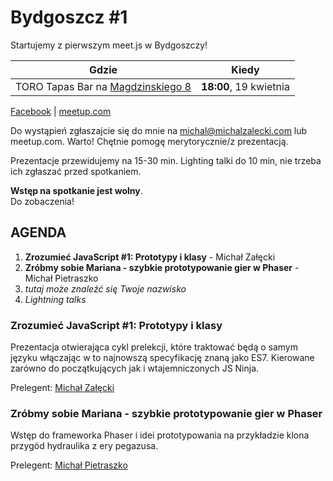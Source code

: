 # Bydgoszcz #1

Startujemy z pierwszym meet.js w Bydgoszczy!

| Gdzie        | Kiedy |
| -------------- | --------------- |
| TORO Tapas Bar na [Magdzinskiego 8](https://www.google.com/maps/place/Toro+Tapas+Bar/@53.1213579,17.9992455,17z/data=!4m7!1m4!3m3!1s0x470313bc87eb8d51:0x856907ea674c6abe!2sTeofila+Magdzi%C5%84skiego+8,+Bydgoszcz,+Poland!3b1!3m1!1s0x470313bc87ecc8d9:0x56a6908567c49cf2?hl=en) | **18:00**, 19 kwietnia|


[Facebook](https://www.facebook.com/events/252662931739013/) | [meetup.com](http://www.meetup.com/meet-js-Bydgoszcz/events/229886034/)

Do wystąpień zgłaszajcie się do mnie na michal@michalzalecki.com lub meetup.com. Warto! Chętnie pomogę merytorycznie/z prezentacją.

Prezentacje przewidujemy na 15-30 min. Lighting talki do 10 min, nie trzeba ich zgłaszać przed spotkaniem.

**Wstęp na spotkanie jest wolny**.<br>Do zobaczenia!

## AGENDA


1. **Zrozumieć JavaScript #1: Prototypy i klasy** - Michał Załęcki  
2. **Zróbmy sobie Mariana - szybkie prototypowanie gier w Phaser** - Michał Pietraszko
3. *tutaj może znaleźć się Twoje nazwisko*
4. *Lightning talks*


### Zrozumieć JavaScript #1: Prototypy i klasy

Prezentacja otwierająca cykl prelekcji, które traktować będą o samym języku włączając w to najnowszą specyfikację znaną jako ES7. Kierowane zarówno do początkujących jak i wtajemniczonych JS Ninja.

Prelegent: [Michał Załęcki](michalzalecki.com)



### Zróbmy sobie Mariana - szybkie prototypowanie gier w Phaser

Wstęp do frameworka Phaser i idei prototypowania na przykładzie klona przygód hydraulika z ery pegazusa.

Prelegent: [Michał Pietraszko](harsay.com)
